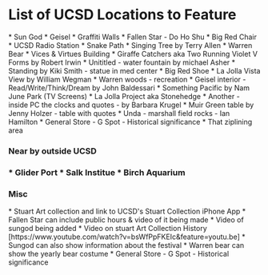 <h1> List of UCSD Locations to Feature </h1>
* Sun God
* Geisel
* Graffiti Walls
* Fallen Star -  Do Ho Shu
* Big Red Chair
* UCSD Radio Station
* Snake Path
* Singing Tree by Terry Allen
* Warren Bear
* Vices & Virtues Building
* Giraffe Catchers aka Two Running Violet V Forms by Robert Irwin
* Unititled - water fountain by michael Asher
* Standing by Kiki Smith - statue in med center
* Big Red Shoe
* La Jolla Vista View by William Wegman
* Warren woods - recreation
* Geisel interior - Read/Write/Think/Dream by John Baldessari
* Something Pacific by Nam June Park (TV Screens)
* La Jolla Project aka Stonehedge
* Another - inside PC the clocks and quotes - by Barbara Krugel
* Muir Green table by Jenny Holzer - table with quotes
* Unda - marshall field rocks - Ian Hamilton
* General Store - G Spot - Historical significance 
* That ziplining area

<h3> Near by outside UCSD <h3>
* Glider Port
* Salk Institue
* Birch Aquarium






<h3> Misc </h3>
* Stuart Art collection and link to UCSD's Stuart Collection iPhone App
* Fallen Star can include public hours & video of it being made
* Video of sungod being added
* Video on stuart Art Collection History [https://www.youtube.com/watch?v=bsWfPpFKEIc&feature=youtu.be]
* Sungod can also show information about the festival
* Warren bear can show the yearly bear costume
* General Store - G Spot - Historical significance 